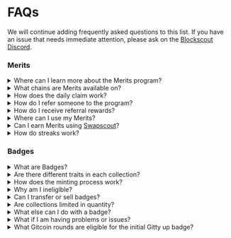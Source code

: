 # FAQs

We will continue adding frequently asked questions to this list. If you have an issue that needs immediate attention, please ask on the [Blockscout Discord](https://discord.gg/blockscout).

### Merits

<details>

<summary>Where can I learn more about the Merits program?</summary>

The blog announcement includes information about the origins of the program, how you can earn Merits, and future directions.  [Merits announcement blog post](https://blog.blockscout.com/blockscout-merits-rewarding-block-explorer-skills).

</details>

<details>

<summary>What chains are Merits available on?</summary>

Merits will be rolled out to many Blockscout supported chains in the future. Right now they are available on:

* [Ethereum Mainnet](https://eth.blockscout.com/)
* [Ethereum Sepolia](https://eth-sepolia.blockscout.com/)
* [Ethereum Holesky](https://eth-holesky.blockscout.com/)

Your Merits account is chain agnostic - you can claim Merits and collect referral bonuses on any supported chain.&#x20;

</details>

<details>

<summary>How does the daily claim work?</summary>

The daily claim is worth 10 Merits. You can claim one time per day, and the amount resets to 10 Merits at 0:00 UTC each day. To claim, login to the Dashboard and click the claim button.&#x20;

</details>

<details>

<summary>How do I refer someone to the program?</summary>

In your Merits dashboard you will find a referral code and a referral link you can share with your friends. They can follow the link directly or enter the code when signing up to the program for the first time.

</details>

<details>

<summary>How do I receive referral rewards?</summary>

You do not receive referral rewards when someone first signs up using your referral code or claims their daily bonus.&#x20;

However, you will receive rewards (10% of the Merits they earn) for block explorer usage or activities/campaigns they complete. These rewards will accumulate to your account, and you can claim to your account with the claim button in the dashboard. &#x20;

Activities which earn referral rewards are still in development, and will be listed once they become available.&#x20;

Learn more in the [Merits announcement blog post](https://blog.blockscout.com/blockscout-merits-rewarding-block-explorer-skills).

</details>

<details>

<summary>Where can I use my Merits?</summary>

Merits are collectible rewards displayed in your Blockscout dashboard. They show your Blockscout adoption, usage, and mastery and promote learning in a gamified way.   Right now you don't use them other than to show off your block explorer skills. In the future Merits may unlock access to new features, merchandise, discounts, and other exclusive opportunities and benefits.

</details>

<details>

<summary>Can I earn Merits using <a href="https://swap.blockscout.com/">Swapscout</a>?</summary>

Yes you can! Swapscout users who are signed up to the Merits program receive Merits based on their own usage, total usage (how many users use [Swapscout](https://swap.blockscout.com/)) and fees. These Merits are automatically distributed to the account each day at 0:00 UTC. See the [Earn Merits when using Swapscout ](../swapscout/earn-merits-when-using-swapscout.md)page for more information on this distribution.

</details>

<details>

<summary>How do streaks work?</summary>

Streaks are achieved by claiming Merits on consecutive days within a 24 hour span. You can earn additional Merits for longer streaks. Check the [streak rewards](streak-rewards.md) page for more details.

</details>

### Badges



<details>

<summary>What are Badges?</summary>

Blockscout Badges is a new initiative by the Blockscout Team, designed to celebrate and recognize our community members for their involvement in key campaigns and contributions.

</details>

<details>

<summary>Are there different traits in each collection?</summary>

Most Blockscout Badge collections features four distinct rarity levels, giving users an exciting opportunity to mint a legendary NFT. The rarity tiers include Common, Rare, Super Rare, and Legendary, with each mint offering a randomized chance at unlocking the most coveted level.

</details>

<details>

<summary>How does the minting process work?</summary>

Minting a Blockscout NFT is quick and simple. Just connect your preferred wallet and switch to the Base network. Select the NFT collection, and if you are eligible to mint you will be able to click on the ‘Mint’ button. Use the same wallet address you used in the relevant campaign, as your eligibility is tied to that specific address. Once minted, you can view and verify your new Blockscout NFT on the Blockscout Explorer by searching your wallet address and exploring the tokens stored in your wallet

</details>

<details>

<summary>Why am I ineligible?</summary>

Participants for each NFT were gathered during the designated campaign period. But don’t worry—Blockscout will be launching more NFTs in future campaigns! Be sure to follow our social channels to stay updated on the next exciting opportunity

</details>

<details>

<summary>Can I transfer or sell badges?</summary>

Yes! All Blockscout Badges are transferable, allowing you to move them to new wallets or sell them on secondary markets

</details>

<details>

<summary>Are collections limited in quantity?</summary>

Most collections are limited, with a maximum of one NFT per participant per campaign.

</details>

<details>

<summary>What else can I do with a badge?</summary>

For now your badge is an NFT that proves you completed a certain Blockscout related activity. Show it off with pride! There may be future applications for Blockscout badges like access to events, badge-limited swag or other goodies. Stay tuned for more details.

</details>

<details>

<summary>What if I am having problems or issues?</summary>

Please [join our badges discord channel](https://discord.com/invite/blockscout) and we will help troubleshoot your issues or questions

</details>

<details>

<summary>What Gitcoin rounds are eligible for the initial Gitty up badge?</summary>

If you donated to previous Gitcoin rounds for Blockscout in 2023 and 2024 you are eligible for the Gitty Up badge. This includes the following rounds:

* Ethereum Infrastructure: 25 Apr 2023 to 09 May 2023
* Ethereum Infrastructure: 15 Aug 2023 to 29 Aug 2023
* Ethereum Core Infrastructure, Research and Development: 15 Nov 2023 to 29 Nov 2023
* Developer Tooling and Libraries: 23 Apr 2024 to 07 May 2024
* GG21: 7 August to 22 August 2024
* Octant Community Round: 12 September to 27 September 2024

You can check the list of all eligible addresses [join our badges discord channel here](https://discord.com/invite/blockscout)

</details>
